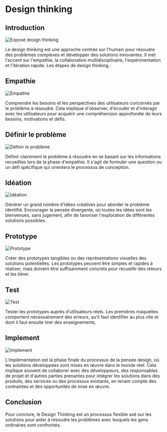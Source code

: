 # Design thinking

## Introduction
![Exposé design thinking](/gestion-projet/4.Exposé-design-thinking/images/exposé-design-thinking.png)

Le design thinking est une approche centrée sur l'humain pour résoudre des problèmes complexes et développer des solutions innovantes. Il met l'accent sur l'empathie, la collaboration multidisciplinaire, l'expérimentation et l'itération rapide.
Les étapes de design thinking : 


## Empathie
![Empathie](/gestion-projet/4.Exposé-design-thinking/images/Empathie.png)

Comprendre les besoins et les perspectives des utilisateurs concernés par le problème à résoudre. Cela implique d'observer, d'écouter et d'interagir avec les utilisateurs pour acquérir une compréhension approfondie de leurs besoins, motivations et défis.


## Définir le problème
![Définir le problème](/gestion-projet/4.Exposé-design-thinking/images/Définir-le-problème.png)

Définir clairement le problème à résoudre en se basant sur les informations recueillies lors de la phase d'empathie. Il s'agit de formuler une question ou un défi spécifique qui orientera le processus de conception.


## Idéation
![Idéation](/gestion-projet/4.Exposé-design-thinking/images/Idéation.png)

Générer un grand nombre d'idées créatives pour aborder le problème identifié. Encourager la pensée divergente, où toutes les idées sont les bienvenues, sans jugement, afin de favoriser l'exploration de différentes solutions possibles.


## Prototype
![Prototype](/gestion-projet/4.Exposé-design-thinking/images/Prototype.png)

Créer des prototypes tangibles ou des représentations visuelles des solutions potentielles. Les prototypes peuvent être simples et rapides à réaliser, mais doivent être suffisamment concrets pour recueillir des retours et les itérer.


## Test
![Test](/gestion-projet/4.Exposé-design-thinking/images/Test.png)

Tester les prototypes auprès d’utilisateurs réels. Les premières maquettes comportent nécessairement des erreurs, qu’il faut identifier au plus vite et dont il faut ensuite tirer des enseignements.


## Implement
![Implement](/gestion-projet/4.Exposé-design-thinking/images/Implement.png)

L'implémentation est la phase finale du processus de la pensée design, où les solutions développées sont mises en œuvre dans le monde réel. Cela implique souvent de collaborer avec des développeurs, des responsables de projet et d'autres parties prenantes pour intégrer les solutions dans des produits, des services ou des processus existants, en tenant compte des contraintes et des opportunités de mise en œuvre.


## Conclusion
Pour conclure, le Design Thinking est un processus flexible axé sur les solutions pour aider à résoudre les problèmes avec lesquels les gens ordinaires sont confrontés.